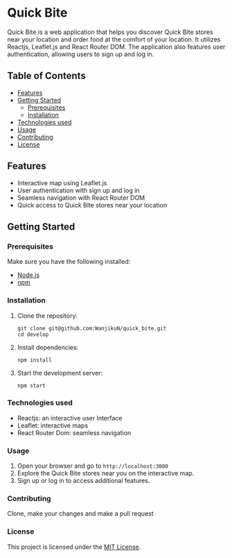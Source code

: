 # Quick Bite

Quick Bite is a web application that helps you discover Quick Bite stores near your location and order food at the comfort of your location. It utilizes Reactjs, Leaflet.js and React Router DOM. The application also features user authentication, allowing users to sign up and log in.

## Table of Contents
- [Features](#features)
- [Getting Started](#getting-started)
  - [Prerequisites](#prerequisites)
  - [Installation](#installation)
- [Technologies used](#technologies-used)
- [Usage](#usage)
- [Contributing](#contributing)
- [License](#license)

## Features
- Interactive map using Leaflet.js
- User authentication with sign up and log in
- Seamless navigation with React Router DOM
- Quick access to Quick Bite stores near your location

## Getting Started

### Prerequisites
Make sure you have the following installed:
- [Node.js](https://nodejs.org/)
- [npm](https://www.npmjs.com/)

### Installation
1. Clone the repository:
   ```
   git clone git@github.com:WanjikuN/quick_bite.git
   cd develop
   ```
2. Install dependencies:
    ```
    npm install
    ```
3.  Start the development server:
    ```
    npm start
    ```
### Technologies used
- Reactjs: an interactive user Interface
- Leaflet:  interactive maps
- React Router Dom: seamless navigation
### Usage
1. Open your browser and go to `http://localhost:3000`
2.  Explore the Quick Bite stores near you on the interactive map.
3.  Sign up or log in to access additional features.

### Contributing
Clone, make your changes and make a pull request

### License
This project is licensed under the [MIT License](./LICENSE).
